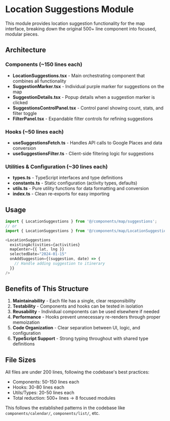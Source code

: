# Location Suggestions Module

This module provides location suggestion functionality for the map interface, breaking down the original 500+ line component into focused, modular pieces.

## Architecture

### Components (~150 lines each)

- **LocationSuggestions.tsx** - Main orchestrating component that combines all functionality
- **SuggestionMarker.tsx** - Individual purple marker for suggestions on the map
- **SuggestionDetails.tsx** - Popup details when a suggestion marker is clicked
- **SuggestionsControlPanel.tsx** - Control panel showing count, stats, and filter toggle
- **FilterPanel.tsx** - Expandable filter controls for refining suggestions

### Hooks (~50 lines each)

- **useSuggestionsFetch.ts** - Handles API calls to Google Places and data conversion
- **useSuggestionsFilter.ts** - Client-side filtering logic for suggestions

### Utilities & Configuration (~30 lines each)

- **types.ts** - TypeScript interfaces and type definitions
- **constants.ts** - Static configuration (activity types, defaults)
- **utils.ts** - Pure utility functions for data formatting and conversion
- **index.ts** - Clean re-exports for easy importing

## Usage

```typescript
import { LocationSuggestions } from '@/components/map/suggestions';
// or
import { LocationSuggestions } from '@/components/map/LocationSuggestions';

<LocationSuggestions
  existingActivities={activities}
  mapCenter={{ lat, lng }}
  selectedDate="2024-01-15"
  onAddSuggestion={(suggestion, date) => {
    // Handle adding suggestion to itinerary
  }}
/>
```

## Benefits of This Structure

1. **Maintainability** - Each file has a single, clear responsibility
2. **Testability** - Components and hooks can be tested in isolation
3. **Reusability** - Individual components can be used elsewhere if needed
4. **Performance** - Hooks prevent unnecessary re-renders through proper memoization
5. **Code Organization** - Clear separation between UI, logic, and configuration
6. **TypeScript Support** - Strong typing throughout with shared type definitions

## File Sizes

All files are under 200 lines, following the codebase's best practices:
- Components: 50-150 lines each
- Hooks: 30-80 lines each  
- Utils/Types: 20-50 lines each
- Total reduction: 500+ lines → 8 focused modules

This follows the established patterns in the codebase like `components/calendar/`, `components/list/`, etc.